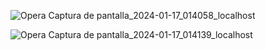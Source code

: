 ![Opera Captura de pantalla_2024-01-17_014058_localhost](https://github.com/TeGsOg1/UniFinder-Astro/assets/137315681/601d48f4-7cdd-4657-8478-e77ecad52e81)

![Opera Captura de pantalla_2024-01-17_014139_localhost](https://github.com/TeGsOg1/UniFinder-Astro/assets/137315681/a86dab52-633f-4732-a992-90081e389363)
